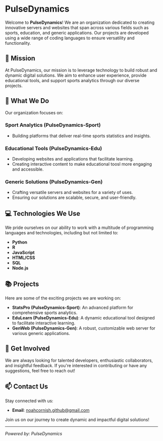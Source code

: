 # PulseDynamics

Welcome to **PulseDynamics**! We are an organization dedicated to creating innovative servers and websites that span across various fields such as sports, education, and generic applications. Our projects are developed using a wide range of coding languages to ensure versatility and functionality.

## 🚀 Mission

At PulseDynamics, our mission is to leverage technology to build robust and dynamic digital solutions. We aim to enhance user experience, provide educational tools, and support sports analytics through our diverse projects.

## 🌟 What We Do

Our organization focuses on:

### Sport Analytics (PulseDynamics-Sport)
- Building platforms that deliver real-time sports statistics and insights.

### Educational Tools (PulseDynamics-Edu)
- Developing websites and applications that facilitate learning.
- Creating interactive content to make educational toosl more engaging and accessible.

### Generic Solutions (PulseDynamics-Gen)
- Crafting versatile servers and websites for a variety of uses.
- Ensuring our solutions are scalable, secure, and user-friendly.

## 💻 Technologies We Use

We pride ourselves on our ability to work with a multitude of programming languages and technologies, including but not limited to:
- **Python**
- **R**
- **JavaScript**
- **HTML/CSS**
- **SQL**
- **Node.js**

## 📚 Projects

Here are some of the exciting projects we are working on:

- **StatsPro (PulseDynamics-Sport)**: An advanced platform for comprehensive sports analytics.
- **EduLearn (PulseDynamics-Edu)**: A dynamic educational tool designed to facilitate interactive learning.
- **GenWeb (PulseDynamics-Gen)**: A robust, customizable web server for various generic applications.

## 🤝 Get Involved

We are always looking for talented developers, enthusiastic collaborators, and insightful feedback. If you're interested in contributing or have any suggestions, feel free to reach out!

## 📫 Contact Us

Stay connected with us:
- **Email**: noahcornish.github@gmail.com

Join us on our journey to create dynamic and impactful digital solutions!

---
*Powered by: PulseDynamics*
